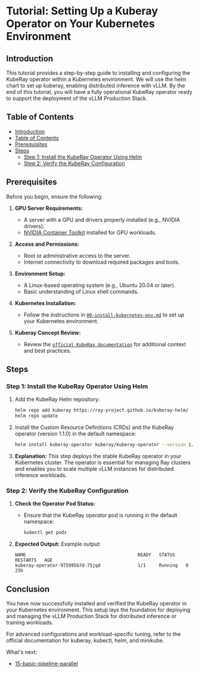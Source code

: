 # Tutorial: Setting Up a Kuberay Operator on Your Kubernetes Environment

## Introduction

This tutorial provides a step-by-step guide to installing and configuring the KubeRay operator within a Kubernetes environment. We will use the helm chart to set up kuberay, enabling distributed inference with vLLM. By the end of this tutorial, you will have a fully operational KubeRay operator ready to support the deployment of the vLLM Production Stack.

## Table of Contents

- [Introduction](#introduction)
- [Table of Contents](#table-of-contents)
- [Prerequisites](#prerequisites)
- [Steps](#steps)
  - [Step 1: Install the KubeRay Operator Using Helm](#step-1-install-the-kuberay-operator-using-helm)
  - [Step 2: Verify the KubeRay Configuration](#step-2-verify-the-kuberay-configuration)

## Prerequisites

Before you begin, ensure the following:

1. **GPU Server Requirements:**
   - A server with a GPU and drivers properly installed (e.g., NVIDIA drivers).
   - [NVIDIA Container Toolkit](https://docs.nvidia.com/datacenter/cloud-native/container-toolkit/latest/install-guide.html) installed for GPU workloads.

2. **Access and Permissions:**
   - Root or administrative access to the server.
   - Internet connectivity to download required packages and tools.

3. **Environment Setup:**
   - A Linux-based operating system (e.g., Ubuntu 20.04 or later).
   - Basic understanding of Linux shell commands.

4. **Kubernetes Installation:**
   - Follow the instructions in [`00-install-kubernetes-env.md`](00-install-kubernetes-env.md) to set up your Kubernetes environment.

5. **Kuberay Concept Review:**
   - Review the [`official KubeRay documentation`](https://docs.ray.io/en/latest/cluster/kubernetes/index.html) for additional context and best practices.

## Steps

### Step 1: Install the KubeRay Operator Using Helm

1. Add the KubeRay Helm repository:

   ```bash
   helm repo add kuberay https://ray-project.github.io/kuberay-helm/
   helm repo update
   ```

2. Install the Custom Resource Definitions (CRDs) and the KubeRay operator (version 1.1.0) in the default namespace:

   ```bash
   helm install kuberay-operator kuberay/kuberay-operator --version 1.1.0
   ```

3. **Explanation:**
   This step deploys the stable KubeRay operator in your Kubernetes cluster. The operator is essential for managing Ray clusters and enables you to scale multiple vLLM instances for distributed inference workloads.

### Step 2: Verify the KubeRay Configuration

1. **Check the Operator Pod Status:**
   - Ensure that the KubeRay operator pod is running in the default namespace:

     ```bash
     kubectl get pods
     ```

2. **Expected Output:**
   Example output:

   ```plaintext
   NAME                                          READY   STATUS    RESTARTS   AGE
   kuberay-operator-975995b7d-75jqd              1/1     Running   0          25h
   ```

## Conclusion

You have now successfully installed and verified the KubeRay operator in your Kubernetes environment. This setup lays the foundation for deploying and managing the vLLM Production Stack for distributed inference or training workloads.

For advanced configurations and workload-specific tuning, refer to the official documentation for kuberay, kubectl, helm, and minikube.

What's next:

- [15-basic-pipeline-parallel](https://github.com/vllm-project/production-stack/blob/main/tutorials/15-basic-pipeline-parallel.md)
